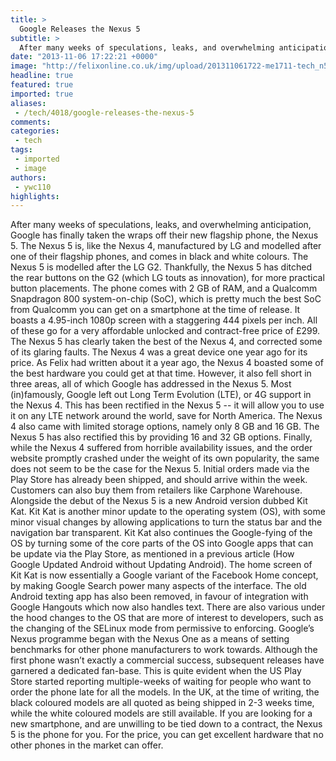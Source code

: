 ```yaml
---
title: >
  Google Releases the Nexus 5
subtitle: >
  After many weeks of speculations, leaks, and overwhelming anticipation, Google has finally taken the wraps off their new flagship phone, the Nexus 5.
date: "2013-11-06 17:22:21 +0000"
image: "http://felixonline.co.uk/img/upload/201311061722-me1711-tech_n5.jpg"
headline: true
featured: true
imported: true
aliases:
 - /tech/4018/google-releases-the-nexus-5
comments:
categories:
 - tech
tags:
 - imported
 - image
authors:
 - ywc110
highlights:
---
```


After many weeks of speculations, leaks, and overwhelming anticipation, Google has finally taken the wraps off their new flagship phone, the Nexus 5.
 The Nexus 5 is, like the Nexus 4, manufactured by LG and modelled after one of their flagship phones, and comes in black and white colours. The Nexus 5 is modelled after the LG G2. Thankfully, the Nexus 5 has ditched the rear buttons on the G2 (which LG touts as innovation), for more practical button placements. The phone comes with 2 GB of RAM, and a Qualcomm Snapdragon 800 system-on-chip (SoC), which is pretty much the best SoC from Qualcomm you can get on a smartphone at the time of release. It boasts a 4.95-inch 1080p screen with a staggering 444 pixels per inch. All of these go for a very affordable unlocked and contract-free price of £299. The Nexus 5 has clearly taken the best of the Nexus 4, and corrected some of its glaring faults.
 The Nexus 4 was a great device one year ago for its price. As Felix had written about it a year ago, the Nexus 4 boasted some of the best hardware you could get at that time. However, it also fell short in three areas, all of which Google has addressed in the Nexus 5. Most (in)famously, Google left out Long Term Evolution (LTE), or 4G support in the Nexus 4. This has been rectified in the Nexus 5 -- it will allow you to use it on any LTE network around the world, save for North America. The Nexus 4 also came with limited storage options, namely only 8 GB and 16 GB. The Nexus 5 has also rectified this by providing 16 and 32 GB options. Finally, while the Nexus 4 suffered from horrible availability issues, and the order website promptly crashed under the weight of its own popularity, the same does not seem to be the case for the Nexus 5. Initial orders made via the Play Store has already been shipped, and should arrive within the week. Customers can also buy them from retailers like Carphone Warehouse.
 Alongside the debut of the Nexus 5 is a new Android version dubbed Kit Kat. Kit Kat is another minor update to the operating system (OS), with some minor visual changes by allowing applications to turn the status bar and the navigation bar transparent. Kit Kat also continues the Google-fying of the OS by turning some of the core parts of the OS into Google apps that can be update via the Play Store, as mentioned in a previous article (How Google Updated Android without Updating Android). The home screen of Kit Kat is now essentially a Google variant of the Facebook Home concept, by making Google Search power many aspects of the interface. The old Android texting app has also been removed, in favour of integration with Google Hangouts which now also handles text. There are also various under the hood changes to the OS that are more of interest to developers, such as the changing of the SELinux mode from permissive to enforcing.
 Google’s Nexus programme began with the Nexus One as a means of setting benchmarks for other phone manufacturers to work towards. Although the first phone wasn’t exactly a commercial success, subsequent releases have garnered a dedicated fan-base. This is quite evident when the US Play Store started reporting multiple-weeks of waiting for people who want to order the phone late for all the models. In the UK, at the time of writing, the black coloured models are all quoted as being shipped in 2-3 weeks time, while the white coloured models are still available.
 If you are looking for a new smartphone, and are unwilling to be tied down to a contract, the Nexus 5 is the phone for you. For the price, you can get excellent hardware that no other phones in the market can offer.
